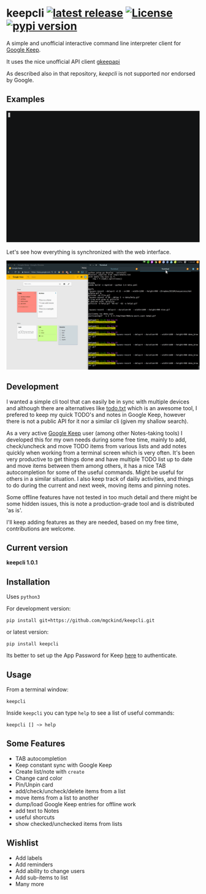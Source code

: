 # keepcli <a href="https://github.com/mgckind/keepcli/releases/tag/v1.0.1"> <img src="https://img.shields.io/badge/release-v1.0.1-blue.svg" alt="latest release" /></a> <a href="https://github.com/mgckind/keepcli/blob/master/License.txt"><img src="https://img.shields.io/badge/license-NCSA%20License-blue.svg" alt="License" /> </a> <a href="https://pypi.python.org/pypi/keepcli/1.0.1"><img src="https://img.shields.io/badge/pypi-v1.0.1-orange.svg" alt="pypi version"/></a>

A simple and unofficial interactive command line interpreter client for [Google Keep](https://keep.google.com/).

It uses the nice unofficial API client [gkeepapi](https://github.com/kiwiz/gkeepapi) 

As described also in that repository, *keepcli* is not supported nor endorsed by Google.

## Examples

![simple_demo](cover/simple_demo.gif)

Let's see how everything is synchronized with the web interface. 

![browser_demo](cover/browser_demo.gif)



## Development

I wanted a simple cli tool that can easily be in sync with multiple devices and although there are alternatives like [todo.txt](http://todotxt.org/) which is an awesome tool, I prefered to keep my quick TODO's and notes in Google Keep, however there is not a public API for it nor a similar cli (given my shallow search).

As a very active [Google Keep](https://keep.google.com/) user (among other Notes-taking tools) I developed this for my own needs during some free time, mainly to add, check/uncheck and move  TODO items from various lists  and add notes quickly when working from a terminal screen which is very often. It's been very productive to get things done and have multiple TODO list up to date and move items between them among others, it has a nice TAB autocompletion for some of the useful commands. Might be useful for others in a similar situation. I also keep track of dailiy activities, and things to do during the current and next week, moving items and pinning notes.

Some offline features have not tested in too much detail and there might be some hidden issues, this is note a production-grade tool and is distributed 'as is'.

I'll keep adding features as they are needed, based on my free time, contributions are welcome. 

## Current version

**keepcli 1.0.1**

## Installation

Uses `python3`

For development version:

    pip install git+https://github.com/mgckind/keepcli.git

or latest version:

    pip install keepcli

Its better to set up the App Password for Keep [here](https://myaccount.google.com/apppasswords) to authenticate.

## Usage


From a terminal window:

    keepcli
 
Inside `keepcli` you can type `help` to see a list of useful commands:

    keepcli [] ~> help

## Some Features

- TAB autocompletion
- Keep constant sync with Google Keep
- Create list/note with `create`
- Change card color
- Pin/Unpin card
- add/check/uncheck/delete items from a list
- move items from a list to another 
- dump/load Google Keep entries for offline work
- add text to Notes
- useful shorcuts
- show checked/unchecked items from lists

## Wishlist

- Add labels
- Add reminders
- Add ability to change users
- Add sub-items to list
- Many more

